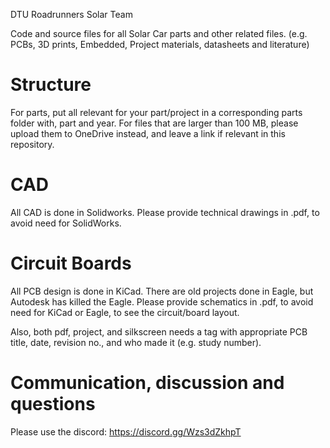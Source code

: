 DTU Roadrunners Solar Team

Code and source files for all Solar Car parts and other related files. (e.g. PCBs, 3D prints, Embedded, Project materials, datasheets and literature)

# Structure
For parts, put all relevant for your part/project in a corresponding parts folder with, part and year.
For files that are larger than 100 MB, please upload them to OneDrive instead, and leave a link if relevant in this repository.

# CAD
All CAD is done in Solidworks.
Please provide technical drawings in .pdf, to avoid need for SolidWorks.

# Circuit Boards
All PCB design is done in KiCad.
There are old projects done in Eagle, but Autodesk has killed the Eagle.
Please provide schematics in .pdf, to avoid need for KiCad or Eagle, to see the circuit/board layout.

Also, both pdf, project, and silkscreen needs a tag with appropriate PCB title, date, revision no., and who made it (e.g. study number).

# Communication, discussion and questions
Please use the discord:
https://discord.gg/Wzs3dZkhpT
